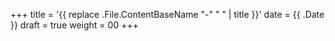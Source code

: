 +++
title = '{{ replace .File.ContentBaseName "-" " " | title }}'
date = {{ .Date }}
draft = true
weight = 00
+++
